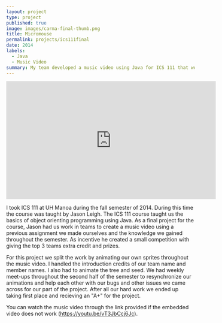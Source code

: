 ```yaml
---
layout: project
type: project
published: true
image: images/carma-final-thumb.png
title: Micromouse
permalink: projects/ics111final
date: 2014
labels:
  - Java
  - Music Video
summary: My team developed a music video using Java for ICS 111 that won first place out of the entire class.
---
```


<iframe width="560" height="315" src="https://www.youtube.com/embed/vT3JbCcj6Jc" frameborder="0" allowfullscreen></iframe>

I took ICS 111 at UH Manoa during the fall semester of 2014. During this time the course was taught by Jason Leigh. The ICS 111 course taught us the basics of object orienting programming using Java. As a final project for the course, Jason had us work in teams to create a music video using a previous assignment we made ourselves and the knowledge we gained throughout the semester. As incentive he created a small competition with giving the top 3 teams extra credit and prizes.

For this project we split the work by animating our own sprites throughout the music video. I handled the introduction credits of our team name and member names. I also had to animate the tree and seed. We had weekly meet-ups throughout the second half of the semester to resynchronize our animations and help each other with our bugs and other issues we came across for our part of the project. After all our hard work we ended up taking first place and recieving an "A+" for the project.

You can watch the music video through the link provided if the embedded video does not work (https://youtu.be/vT3JbCcj6Jc).



